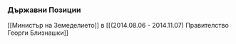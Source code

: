### Държавни Позиции
[[Министър на Земеделието]] в [[(2014.08.06 - 2014.11.07) Правителство Георги Близнашки]]